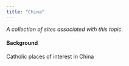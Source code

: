 ```yaml
---
title: "China"
---
```



*A collection of sites associated with this topic.*

#### Background

Catholic places of interest in China


